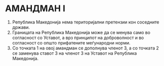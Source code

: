 # АМАНДМАН I

1. Република Македонија нема територијални претензии кон соседните држави.
2. Границата на Република Македонија може да се менува само во согласност со Уставот, а врз принципот на доброволност и во согласност со општо прифатените меѓународни норми.
3. Со точката 1 на овој амандман се дополнува членот 3, а со точката 2 се заменува ставот 3 на членот 3 на Уставот на Република Македонија.
